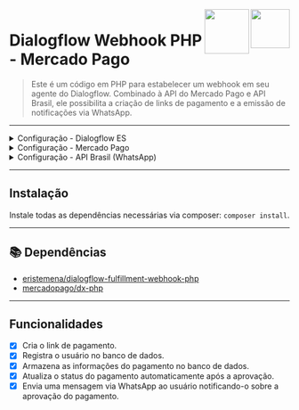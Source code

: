 <img width="70px" src="https://seeklogo.com/images/D/dialogflow-logo-534FF34238-seeklogo.com.png" align="right" />
<img width="80px" src="https://logospng.org/download/mercado-pago/logo-mercado-pago-icone-1024.png" align="right" />

# Dialogflow Webhook PHP - Mercado Pago
> Este é um código em PHP para estabelecer um webhook em seu agente do Dialogflow. Combinado à API do Mercado Pago e API Brasil, ele possibilita a criação de links de pagamento e a emissão de notificações via WhatsApp.

***
<!-- CONFIGURAÇÃO - DIALOGFLOW ES -->
<details>
  <summary>Configuração - Dialogflow ES</summary>
  <ol><br>
    <li>
      <b>Criando uma Intent de Teste.</b>
      <p>Crie uma intent chamada <b>pagamento</b> <img width="150px" src="https://i.ibb.co/0sKdzQp/Screenshot-2023-03-03-at-17-48-37-Dialogflow.png"> Ative nesta intent em "Fulfillment" a opção <b>"Enable webhook call of this intent"</b>.</p>
      <ul>
        <p align="center">
          <img src="https://i.ibb.co/nbqD0Qq/Screenshot-2023-03-03-at-17-48-09-Dialogflow.png">
        </p>
      </ul>
    </li>
    <li>
      <b>Parâmetros</b>
      <p>Crie dois parâmetros. <b>whatsapp</b> e <b>name</b>.</p>
      <ul>
        <p align="center">
          <img src="https://i.ibb.co/chmS5Jz/Screenshot-2023-03-04-at-17-22-56-Dialogflow.png">
        </p>
      </ul>
    </li>
  </ol>
</details>


<!-- CONFIGURAÇÃO - MERCADO PAGO -->
<details>
  <summary>Configuração - Mercado Pago</summary>
  <ol><br>
    <li>
      <b>Criando uma nova aplicação.</b>
      <p>Acesse <a href="https://www.mercadopago.com.br/developers/panel/">https://www.mercadopago.com.br/developers/panel/</a>, faça o login em sua conta do Mercado Pago e crie uma nova aplicação.</p>
      <ul>
        <p align="center">
          <img src="https://i.ibb.co/5Lym47z/Captura-da-Web-3-3-2023-165227-www-mercadopago-com-br.png" alt="Size Limit CLI" width="738">
        </p>
      </ul>
    </li>
    <li>
      <b>Pegando as Credenciais</b>
      <ul>
        <p>Após criar a sua aplicação, anote as suas credenciais. Neste exemplo, iremos utilizar apenas o <b>Access Token</b>.</p>
        <p align="center">
          <img src="https://i.ibb.co/ydjnPnF/Screenshot-2023-03-03-at-17-01-33-Credenciais-1.png" alt="Size Limit CLI" width="738">
        </p>
      </ul>
    </li>
    <li>
      <b>Notificações Webhooks</b>
      <ul>
        <p>Informe a URL na qual o Mercado Pago enviará as notificações POST HTTP, sempre que um evento de pagamento for realizado. Neste exemplo, as notificações serão enviadas para <b>"mp/notification.php"</b>.</p>
        <p align="center">
          <img src="https://i.ibb.co/5YQPCNc/Screenshot-2023-03-03-at-17-09-26-Notifica-es-webhooks.png" alt="Size Limit CLI" width="500"><br><br>
          <img src="https://i.ibb.co/SVTFN7m/Screenshot-2023-03-03-at-17-14-39-Notifica-es-webhooks.png" alt="Size Limit CLI" width="738">
        </p>
      </ul>
    </li>
    <li>
      <b>Atualizando o <b>Access Token</b> em <b>"Payment.php"</b></b>
      <ul>
        <p>Por fim, atualize a const <b>ACCESS_TOKEN</b> em <b>"App/Controller/Payment.php"</b></p>
      </ul>
    </li>
  </ol>
</details>

<!-- CONFIGURAÇÃO - API BRASIL -->
<details>
  <summary>Configuração - API Brasil (WhatsApp)</summary><br>
  <p>Para enviar notificações sobre o status de pagamento aos seus clientes através do WhatsApp, utilizaremos a plataforma da <a href="https://apibrasil.com.br">API Brasil</a>. Através dela, é possível ter acesso aos recursos necessários de forma gratuita. Acesse <a href="https://plataforma.apibrasil.com.br/auth/register">https://plataforma.apibrasil.com.br/auth/register</a> para realizar o cadastro e vincular o seu número de WhatsApp.</p>
</details>

***
## Instalação
Instale todas as dependências necessárias via composer: `composer install`.

---

## 📚 Dependências

- [eristemena/dialogflow-fulfillment-webhook-php](https://github.com/eristemena/dialogflow-fulfillment-webhook-php)
- [mercadopago/dx-php](https://github.com/mercadopago/sdk-php)

---

## Funcionalidades

- [x] Cria o link de pagamento.
- [x] Registra o usuário no banco de dados.
- [x] Armazena as informações do pagamento no banco de dados.
- [x] Atualiza o status do pagamento automaticamente após a aprovação.
- [x] Envia uma mensagem via WhatsApp ao usuário notificando-o sobre a aprovação do pagamento.